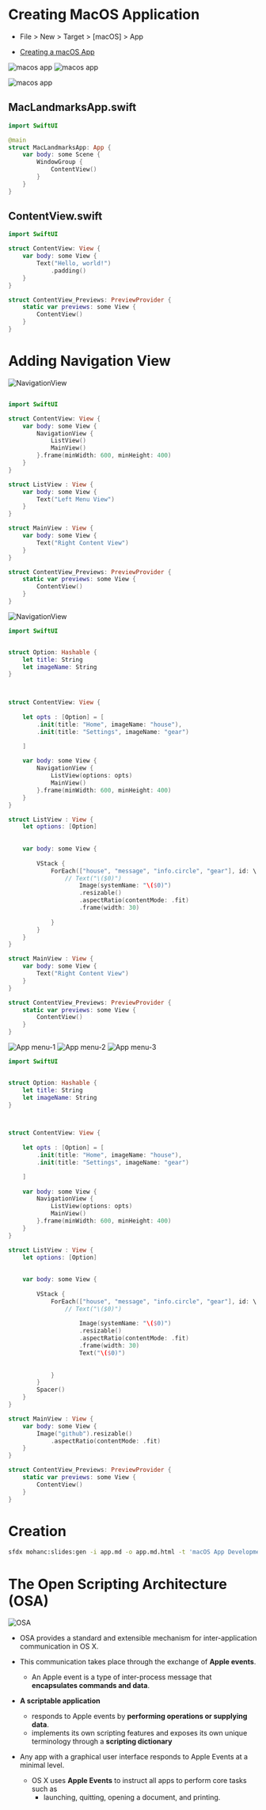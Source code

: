 # Creating MacOS Application

- File > New > Target > [macOS] > App

- [Creating a macOS App](https://developer.apple.com/tutorials/swiftui/creating-a-macos-app)


![macos app](img/macos-app-1.png)
![macos app](img/macos-app-2.png)

![macos app](img/macos-app-3.png)

## MacLandmarksApp.swift
```swift
import SwiftUI

@main
struct MacLandmarksApp: App {
    var body: some Scene {
        WindowGroup {
            ContentView()
        }
    }
}
```

## ContentView.swift

```swift
import SwiftUI

struct ContentView: View {
    var body: some View {
        Text("Hello, world!")
            .padding()
    }
}

struct ContentView_Previews: PreviewProvider {
    static var previews: some View {
        ContentView()
    }
}
```

# Adding Navigation View

![NavigationView](img/macos-app-nav-view-1.png
)
```swift

import SwiftUI

struct ContentView: View {
    var body: some View {
        NavigationView {
            ListView()
            MainView()
        }.frame(minWidth: 600, minHeight: 400)
    }
}

struct ListView : View {
    var body: some View {
        Text("Left Menu View")
    }
}

struct MainView : View {
    var body: some View {
        Text("Right Content View")
    }
}

struct ContentView_Previews: PreviewProvider {
    static var previews: some View {
        ContentView()
    }
}
```



![NavigationView](img/macos-app-nav-view-2.png
)

```swift
import SwiftUI


struct Option: Hashable {
    let title: String
    let imageName: String
}



struct ContentView: View {
    
    let opts : [Option] = [
        .init(title: "Home", imageName: "house"),
        .init(title: "Settings", imageName: "gear")

    ]
    
    var body: some View {
        NavigationView {
            ListView(options: opts)
            MainView()
        }.frame(minWidth: 600, minHeight: 400)
    }
}

struct ListView : View {
    let options: [Option]
         
    
    var body: some View {
    
        VStack {
            ForEach(["house", "message", "info.circle", "gear"], id: \.self) {
                // Text("\($0)")
                    Image(systemName: "\($0)")
                    .resizable()
                    .aspectRatio(contentMode: .fit)
                    .frame(width: 30)
                 
            }
        }
    }
}

struct MainView : View {
    var body: some View {
        Text("Right Content View")
    }
}

struct ContentView_Previews: PreviewProvider {
    static var previews: some View {
        ContentView()
    }
}

```

![App menu-1](img/macos-app-menu-1.png)
![App menu-2](img/macos-app-menu-2.png)
![App menu-3](img/macos-app-menu-3.png)




```swift
import SwiftUI


struct Option: Hashable {
    let title: String
    let imageName: String
}



struct ContentView: View {
    
    let opts : [Option] = [
        .init(title: "Home", imageName: "house"),
        .init(title: "Settings", imageName: "gear")

    ]
    
    var body: some View {
        NavigationView {
            ListView(options: opts)
            MainView()
        }.frame(minWidth: 600, minHeight: 400)
    }
}

struct ListView : View {
    let options: [Option]
         
    
    var body: some View {
    
        VStack {
            ForEach(["house", "message", "info.circle", "gear"], id: \.self) {
                // Text("\($0)")
                
                    Image(systemName: "\($0)")
                    .resizable()
                    .aspectRatio(contentMode: .fit)
                    .frame(width: 30)
                    Text("\($0)")
                
                 
            }
        }
        Spacer()
    }
}

struct MainView : View {
    var body: some View {
        Image("github").resizable()
            .aspectRatio(contentMode: .fit)
    }
}

struct ContentView_Previews: PreviewProvider {
    static var previews: some View {
        ContentView()
    }
}


```

# Creation

```bash
sfdx mohanc:slides:gen -i app.md -o app.md.html -t 'macOS App Development'
```



# The Open Scripting Architecture (OSA) 

![OSA](https://developer.apple.com/library/archive/documentation/LanguagesUtilities/Conceptual/MacAutomationScriptingGuide/Art/execute_script_2x.png)

- OSA provides a standard and extensible mechanism for inter-application communication in OS X. 
- This communication takes place through the exchange of **Apple events**. 
    - An Apple event is a type of inter-process message that **encapsulates commands and data**.

- **A scriptable application** 
    - responds to Apple events by **performing operations or supplying data**.
    - implements its own scripting features and exposes its own unique terminology through a **scripting dictionary**
- Any app with a graphical user interface responds to Apple Events at a minimal level. 
    -  OS X uses **Apple Events** to instruct all apps to perform core tasks such as 
        - launching, quitting, opening a document, and printing.

